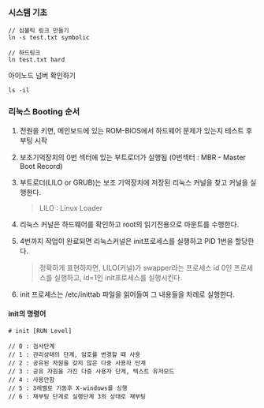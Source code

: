 ### 시스템 기초

```shell
// 심볼릭 링크 만들기
ln -s test.txt symbolic

// 하드링크
ln test.txt hard
```



아이노드 넘버 확인하기

```shell
ls -il
```



### 리눅스 Booting 순서

1. 전원을 키면, 메인보드에 있는 ROM-BIOS에서 하드웨어 문제가 있는지 테스트 후 부팅 시작

2. 보조기억장치의 0번 섹터에 있는 부트로더가 실행됨 (0번섹터 : MBR - Master Boot Record)

3. 부트로더(LILO or GRUB)는 보조 기억장치에 저장된 리눅스 커널을 찾고 커널을 실행한다.

   > LILO : Linux Loader

4. 리눅스 커널은 하드웨어를 확인하고 root의 읽기전용으로 마운트를 수행한다. 

5. 4번까지 작업이 완료되면 리눅스커널은 init프로세스를 실행하고 PID 1번을 할당한다.

   > 정확하게 표현하자면, LILO(커널)가 swapper라는 프로세스 id 0인 프로세스를 실행하고, id=1인 init프로세스를 실행시킨다.

6. init 프로세스는 /etc/inittab 파일을 읽어들여 그 내용들을 차례로 실행한다.



#### init의 명령어

```shell
# init [RUN Level]

// 0 : 검사단계
// 1 : 관리상태의 단계, 암호를 변경할 때 사용
// 2 : 공유된 자원을 갖지 않은 다중 사용자 단계
// 3 : 공유 자원을 가진 다중 사용자 단계, 텍스트 유저모드
// 4 : 사용안함
// 5 : 3레벨로 기동후 X-windows를 싱행
// 6 : 재부팅 단계로 실행단계 3의 상태로 재부팅
```

